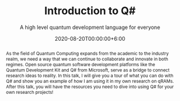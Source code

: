 ---
title: Introduction to Q#
subtitle: A high level quantum development language for everyone
event: Seminar at International Graduate School for Quantum Technologies
eventUrl: https://igsqt.ac.uk/events/
eventAsset: # ../../public/download/kaiser-NDNC17-abstract.pdf
location: Online
video: #full url
slides: https://github.com/crazy4pi314/igsqt-qsharp-intro/blob/master/demo.ipynb
code: https://github.com/crazy4pi314/igsqt-qsharp-intro
date: 2020-08-20T00:00:00+6:00
abstract: |
  As the field of Quantum Computing expands from the academic to the industry realm, we need a way that we can continue to collaborate and innovate in both regimes. Open source quantum software development platforms like the Quantum Development Kit and Q# from Microsoft, serve as a bridge to connect research ideas to reality. In this talk, I will give you a tour of what you can do with Q# and show you an example of how I am using it in my own research on qRAMs. After this talk, you will have the resources you need to dive into using Q# for your own research projects!
tags:
  - quantum
  - qram
  - qsharp
  - jupyter
---
